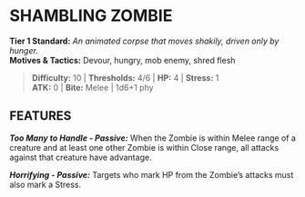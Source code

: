 # SHAMBLING ZOMBIE

**Tier 1 Standard:** *An animated corpse that moves shakily, driven only by hunger.*  
**Motives & Tactics:** Devour, hungry, mob enemy, shred flesh

> **Difficulty:** 10 | **Thresholds:** 4/6 | **HP:** 4 | **Stress:** 1  
> **ATK:** 0 | **Bite:** Melee | 1d6+1 phy  

## FEATURES

***Too Many to Handle - Passive:*** When the Zombie is within Melee range of a creature and at least one other Zombie is within Close range, all attacks against that creature have advantage.

***Horrifying - Passive:*** Targets who mark HP from the Zombie’s attacks must also mark a Stress.
